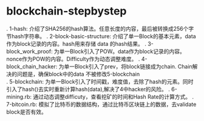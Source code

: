 # blockchain-stepbystep
. 1-hash: 介绍了SHA256的hash算法。任意长度的内容，最后被转换成256个字节hash字符串。
. 2-block-basic-structure: 介绍了单一Block的基本元素，data作为block记录的内容。hash用来存储 data 的hash结果。
. 3-block_work_proof: 为单一Block引入了POW。data作为block记录的内容。nonce作为POW的内容。Difficulty作为动态调整难度。
. 4-block_chain_hacker: 为单一Block引入了prev，将block链接成为chain. Chain解决的问题是，确保block中的data 不被修改5-blockchain             
. 5-blockchain: 为单一Block引入了时间戳，难度值，去除了hash的元素。同时引入了hash()去实时重新计算hash(data),解决了4中hacker的风险。
. 6-mining.rb: 通过动态调整difficuty，查看挖矿的时间和Hash Rate的计算方式。
. 7-bitcoin.rb: 模拟了比特币的数据结构，通过比特币区块链上的数据，去validate block是否有效。
